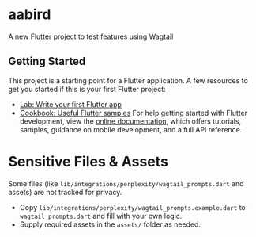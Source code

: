 # aabird
A new Flutter project to test features using Wagtail
## Getting Started
This project is a starting point for a Flutter application.
A few resources to get you started if this is your first Flutter project:
- [Lab: Write your first Flutter app](https://docs.flutter.dev/get-started/codelab)
- [Cookbook: Useful Flutter samples](https://docs.flutter.dev/cookbook)
For help getting started with Flutter development, view the
[online documentation](https://docs.flutter.dev/), which offers tutorials,
samples, guidance on mobile development, and a full API reference.

# Sensitive Files & Assets

Some files (like `lib/integrations/perplexity/wagtail_prompts.dart` and assets) are not tracked for privacy.
- Copy `lib/integrations/perplexity/wagtail_prompts.example.dart` to `wagtail_prompts.dart` and fill with your own logic.
- Supply required assets in the `assets/` folder as needed.
